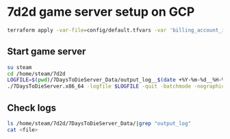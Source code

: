 # 7d2d game server setup on GCP

```sh
terraform apply -var-file=config/default.tfvars -var 'billing_account_id=<my-gcp-billing-account-id>'
```

## Start game server

```sh
su steam
cd /home/steam/7d2d
LOGFILE=$(pwd)/7DaysToDieServer_Data/output_log__$(date +%Y-%m-%d__%H-%M-%S).txt
./7DaysToDieServer.x86_64 -logfile $LOGFILE -quit -batchmode -nographics -dedicated -configfile=serverconfig_game_default.xml
```

## Check logs

```sh
ls /home/steam/7d2d/7DaysToDieServer_Data/|grep "output_log"
cat <file>
```
